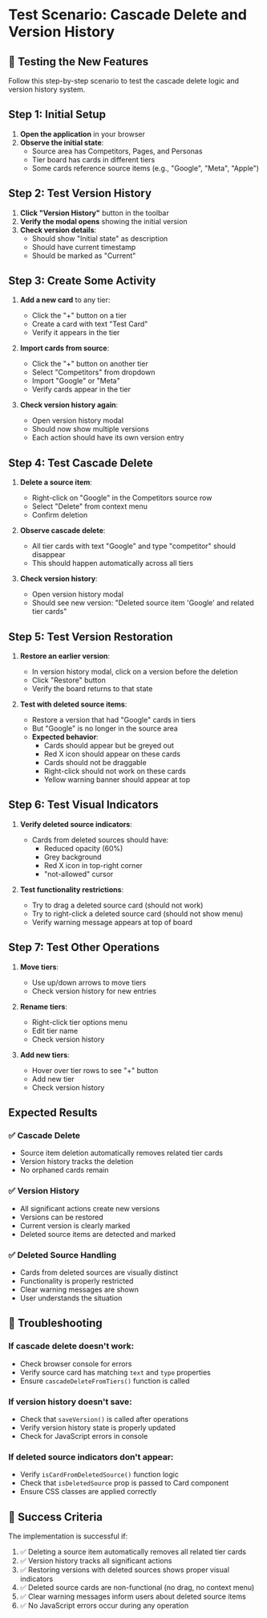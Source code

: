 # Test Scenario: Cascade Delete and Version History

## 🧪 Testing the New Features

Follow this step-by-step scenario to test the cascade delete logic and version history system.

## Step 1: Initial Setup

1. **Open the application** in your browser
2. **Observe the initial state**:
   - Source area has Competitors, Pages, and Personas
   - Tier board has cards in different tiers
   - Some cards reference source items (e.g., "Google", "Meta", "Apple")

## Step 2: Test Version History

1. **Click "Version History"** button in the toolbar
2. **Verify the modal opens** showing the initial version
3. **Check version details**:
   - Should show "Initial state" as description
   - Should have current timestamp
   - Should be marked as "Current"

## Step 3: Create Some Activity

1. **Add a new card** to any tier:
   - Click the "+" button on a tier
   - Create a card with text "Test Card"
   - Verify it appears in the tier

2. **Import cards from source**:
   - Click the "+" button on another tier
   - Select "Competitors" from dropdown
   - Import "Google" or "Meta"
   - Verify cards appear in the tier

3. **Check version history again**:
   - Open version history modal
   - Should now show multiple versions
   - Each action should have its own version entry

## Step 4: Test Cascade Delete

1. **Delete a source item**:
   - Right-click on "Google" in the Competitors source row
   - Select "Delete" from context menu
   - Confirm deletion

2. **Observe cascade delete**:
   - All tier cards with text "Google" and type "competitor" should disappear
   - This should happen automatically across all tiers

3. **Check version history**:
   - Open version history modal
   - Should see new version: "Deleted source item 'Google' and related tier cards"

## Step 5: Test Version Restoration

1. **Restore an earlier version**:
   - In version history modal, click on a version before the deletion
   - Click "Restore" button
   - Verify the board returns to that state

2. **Test with deleted source items**:
   - Restore a version that had "Google" cards in tiers
   - But "Google" is no longer in the source area
   - **Expected behavior**:
     - Cards should appear but be greyed out
     - Red X icon should appear on these cards
     - Cards should not be draggable
     - Right-click should not work on these cards
     - Yellow warning banner should appear at top

## Step 6: Test Visual Indicators

1. **Verify deleted source indicators**:
   - Cards from deleted sources should have:
     - Reduced opacity (60%)
     - Grey background
     - Red X icon in top-right corner
     - "not-allowed" cursor

2. **Test functionality restrictions**:
   - Try to drag a deleted source card (should not work)
   - Try to right-click a deleted source card (should not show menu)
   - Verify warning message appears at top of board

## Step 7: Test Other Operations

1. **Move tiers**:
   - Use up/down arrows to move tiers
   - Check version history for new entries

2. **Rename tiers**:
   - Right-click tier options menu
   - Edit tier name
   - Check version history

3. **Add new tiers**:
   - Hover over tier rows to see "+" button
   - Add new tier
   - Check version history

## Expected Results

### ✅ Cascade Delete
- Source item deletion automatically removes related tier cards
- Version history tracks the deletion
- No orphaned cards remain

### ✅ Version History
- All significant actions create new versions
- Versions can be restored
- Current version is clearly marked
- Deleted source items are detected and marked

### ✅ Deleted Source Handling
- Cards from deleted sources are visually distinct
- Functionality is properly restricted
- Clear warning messages are shown
- User understands the situation

## 🐛 Troubleshooting

### If cascade delete doesn't work:
- Check browser console for errors
- Verify source card has matching `text` and `type` properties
- Ensure `cascadeDeleteFromTiers()` function is called

### If version history doesn't save:
- Check that `saveVersion()` is called after operations
- Verify version history state is properly updated
- Check for JavaScript errors in console

### If deleted source indicators don't appear:
- Verify `isCardFromDeletedSource()` function logic
- Check that `isDeletedSource` prop is passed to Card component
- Ensure CSS classes are applied correctly

## 🎯 Success Criteria

The implementation is successful if:

1. ✅ Deleting a source item automatically removes all related tier cards
2. ✅ Version history tracks all significant actions
3. ✅ Restoring versions with deleted sources shows proper visual indicators
4. ✅ Deleted source cards are non-functional (no drag, no context menu)
5. ✅ Clear warning messages inform users about deleted source items
6. ✅ No JavaScript errors occur during any operation 